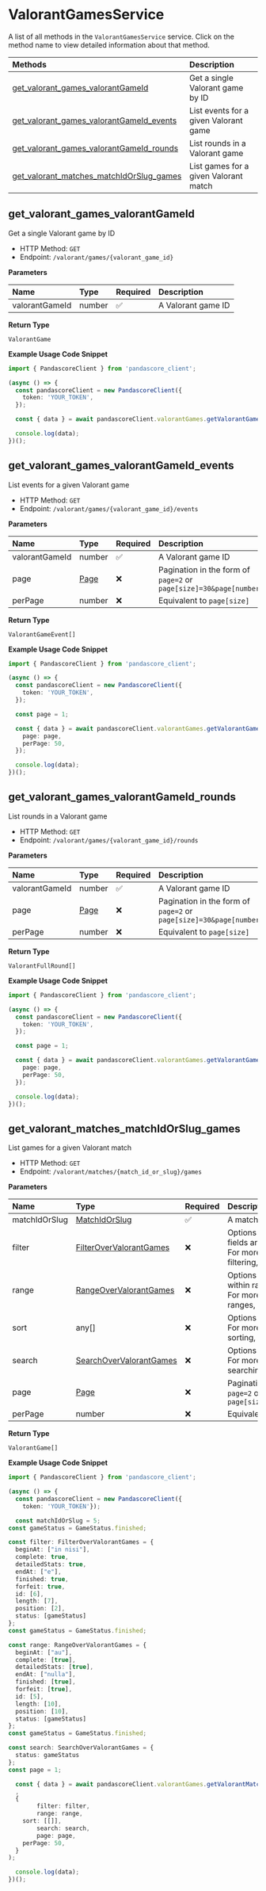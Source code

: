 # ValorantGamesService

A list of all methods in the `ValorantGamesService` service. Click on the method name to view detailed information about that method.

| Methods                                                                               | Description                           |
| :------------------------------------------------------------------------------------ | :------------------------------------ |
| [get_valorant_games_valorantGameId](#get_valorant_games_valorantgameid)               | Get a single Valorant game by ID      |
| [get_valorant_games_valorantGameId_events](#get_valorant_games_valorantgameid_events) | List events for a given Valorant game |
| [get_valorant_games_valorantGameId_rounds](#get_valorant_games_valorantgameid_rounds) | List rounds in a Valorant game        |
| [get_valorant_matches_matchIdOrSlug_games](#get_valorant_matches_matchidorslug_games) | List games for a given Valorant match |

## get_valorant_games_valorantGameId

Get a single Valorant game by ID

- HTTP Method: `GET`
- Endpoint: `/valorant/games/{valorant_game_id}`

**Parameters**

| Name           | Type   | Required | Description        |
| :------------- | :----- | :------- | :----------------- |
| valorantGameId | number | ✅       | A Valorant game ID |

**Return Type**

`ValorantGame`

**Example Usage Code Snippet**

```typescript
import { PandascoreClient } from 'pandascore_client';

(async () => {
  const pandascoreClient = new PandascoreClient({
    token: 'YOUR_TOKEN',
  });

  const { data } = await pandascoreClient.valorantGames.getValorantGamesValorantGameId(1);

  console.log(data);
})();
```

## get_valorant_games_valorantGameId_events

List events for a given Valorant game

- HTTP Method: `GET`
- Endpoint: `/valorant/games/{valorant_game_id}/events`

**Parameters**

| Name           | Type                      | Required | Description                                                          |
| :------------- | :------------------------ | :------- | :------------------------------------------------------------------- |
| valorantGameId | number                    | ✅       | A Valorant game ID                                                   |
| page           | [Page](../models/Page.md) | ❌       | Pagination in the form of `page=2` or `page[size]=30&page[number]=2` |
| perPage        | number                    | ❌       | Equivalent to `page[size]`                                           |

**Return Type**

`ValorantGameEvent[]`

**Example Usage Code Snippet**

```typescript
import { PandascoreClient } from 'pandascore_client';

(async () => {
  const pandascoreClient = new PandascoreClient({
    token: 'YOUR_TOKEN',
  });

  const page = 1;

  const { data } = await pandascoreClient.valorantGames.getValorantGamesValorantGameIdEvents(9, {
    page: page,
    perPage: 50,
  });

  console.log(data);
})();
```

## get_valorant_games_valorantGameId_rounds

List rounds in a Valorant game

- HTTP Method: `GET`
- Endpoint: `/valorant/games/{valorant_game_id}/rounds`

**Parameters**

| Name           | Type                      | Required | Description                                                          |
| :------------- | :------------------------ | :------- | :------------------------------------------------------------------- |
| valorantGameId | number                    | ✅       | A Valorant game ID                                                   |
| page           | [Page](../models/Page.md) | ❌       | Pagination in the form of `page=2` or `page[size]=30&page[number]=2` |
| perPage        | number                    | ❌       | Equivalent to `page[size]`                                           |

**Return Type**

`ValorantFullRound[]`

**Example Usage Code Snippet**

```typescript
import { PandascoreClient } from 'pandascore_client';

(async () => {
  const pandascoreClient = new PandascoreClient({
    token: 'YOUR_TOKEN',
  });

  const page = 1;

  const { data } = await pandascoreClient.valorantGames.getValorantGamesValorantGameIdRounds(2, {
    page: page,
    perPage: 50,
  });

  console.log(data);
})();
```

## get_valorant_matches_matchIdOrSlug_games

List games for a given Valorant match

- HTTP Method: `GET`
- Endpoint: `/valorant/matches/{match_id_or_slug}/games`

**Parameters**

| Name          | Type                                                            | Required | Description                                                                                                                                         |
| :------------ | :-------------------------------------------------------------- | :------- | :-------------------------------------------------------------------------------------------------------------------------------------------------- |
| matchIdOrSlug | [MatchIdOrSlug](../models/MatchIdOrSlug.md)                     | ✅       | A match ID or slug                                                                                                                                  |
| filter        | [FilterOverValorantGames](../models/FilterOverValorantGames.md) | ❌       | Options to filter results. String fields are case sensitive <br/>For more information on filtering, see [docs](/docs/filtering-and-sorting#filter). |
| range         | [RangeOverValorantGames](../models/RangeOverValorantGames.md)   | ❌       | Options to select results within ranges <br/>For more information on ranges, see [docs](/docs/filtering-and-sorting#range).                         |
| sort          | any[]                                                           | ❌       | Options to sort results <br/>For more information on sorting, see [docs](/docs/filtering-and-sorting#sort).                                         |
| search        | [SearchOverValorantGames](../models/SearchOverValorantGames.md) | ❌       | Options to search results <br/>For more information on searching, see [docs](/docs/filtering-and-sorting#search).                                   |
| page          | [Page](../models/Page.md)                                       | ❌       | Pagination in the form of `page=2` or `page[size]=30&page[number]=2`                                                                                |
| perPage       | number                                                          | ❌       | Equivalent to `page[size]`                                                                                                                          |

**Return Type**

`ValorantGame[]`

**Example Usage Code Snippet**

```typescript
import { PandascoreClient } from 'pandascore_client';

(async () => {
  const pandascoreClient = new PandascoreClient({
	token: 'YOUR_TOKEN'});

  const matchIdOrSlug = 5;
const gameStatus = GameStatus.finished;

const filter: FilterOverValorantGames = {
  beginAt: ["in nisi"],
  complete: true,
  detailedStats: true,
  endAt: ["e"],
  finished: true,
  forfeit: true,
  id: [6],
  length: [7],
  position: [2],
  status: [gameStatus]
};
const gameStatus = GameStatus.finished;

const range: RangeOverValorantGames = {
  beginAt: ["au"],
  complete: [true],
  detailedStats: [true],
  endAt: ["nulla"],
  finished: [true],
  forfeit: [true],
  id: [5],
  length: [10],
  position: [10],
  status: [gameStatus]
};
const gameStatus = GameStatus.finished;

const search: SearchOverValorantGames = {
  status: gameStatus
};
const page = 1;

  const { data } = await pandascoreClient.valorantGames.getValorantMatchesMatchIdOrSlugGames(
  ,
  {
		filter: filter,
		range: range,
    sort: [[]],
		search: search,
		page: page,
    perPage: 50,
  }
);

  console.log(data);
})();
```

<!-- This file was generated by liblab | https://liblab.com/ -->
